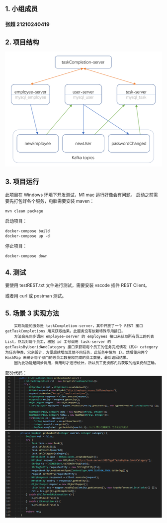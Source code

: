 ## 1. 小组成员

### 张超 21210240419

## 2. 项目结构

<img src="assets/graph.png" >


## 3. 项目运行

此项目在 Windows 环境下开发测试，M1 mac 运行好像会有问题。
启动之前需要先打包好各个服务，电脑需要安装 maven：
~~~
mvn clean package
~~~
启动项目：
~~~
docker-compose build
docker-compose up -d
~~~
停止项目：
~~~
docker-compose down
~~~

## 4. 测试

要使用 testREST.txt 文件进行测试，需要安装 vscode 插件 REST Client。

或者用 curl 或 postman 测试。

## 5. 场景 3 实现方法

        实现功能的服务是 taskCompletion-server，其中开放了一个 REST 接口 getTaskCompletions 用来获取结果。此服务没有依赖特殊专用接口。
        方法会先同步调用 employee-server 的 employees 接口来获取所有员工的列表 List，然后对每个员工，根据 id 工号调用 task-server 的 getTasksByUseridAndCategory 接口来获取每个员工的任务完成情况（其中 category 为任务种类，冗余设计，方便后续增加其他不同任务，此任务中恒为 1）。然后使用两个 HashMap 来统计每个部门的总员工数量和完成的员工数量，最后返回结果。
        因为此功能是同步调用，调用时才进行统计，所以员工更换部门后获取的结果仍然正确。
部分代码：
<img src="assets/getTaskCompletion.png" >
<img src="assets/getTaskInfo.png" >